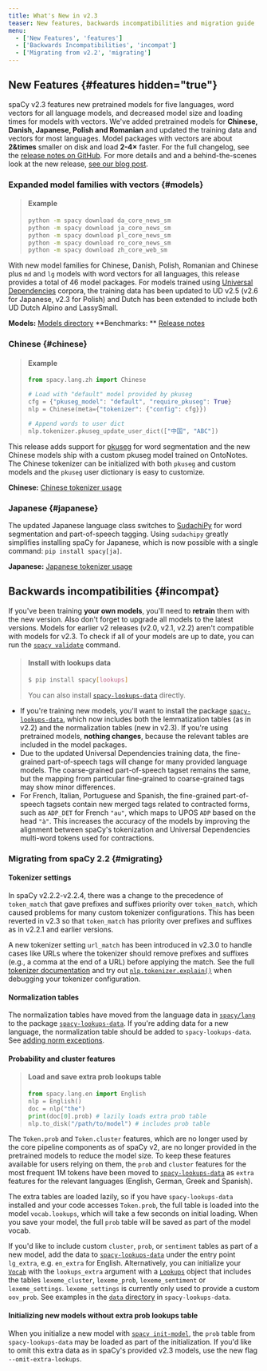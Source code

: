 ```yaml
---
title: What's New in v2.3
teaser: New features, backwards incompatibilities and migration guide
menu:
  - ['New Features', 'features']
  - ['Backwards Incompatibilities', 'incompat']
  - ['Migrating from v2.2', 'migrating']
---
```


## New Features {#features hidden="true"}

spaCy v2.3 features new pretrained models for five languages, word vectors for
all language models, and decreased model size and loading times for models with
vectors. We've added pretrained models for **Chinese, Danish, Japanese, Polish
and Romanian** and updated the training data and vectors for most languages.
Model packages with vectors are about **2&times** smaller on disk and load
**2-4&times;** faster. For the full changelog, see the [release notes on
GitHub](https://github.com/explosion/spaCy/releases/tag/v2.3.0). For more
details and and a behind-the-scenes look at the new release, [see our blog
post](https://explosion.ai/blog/spacy-v2-3).

### Expanded model families with vectors {#models}

> #### Example
>
> ```bash
> python -m spacy download da_core_news_sm
> python -m spacy download ja_core_news_sm
> python -m spacy download pl_core_news_sm
> python -m spacy download ro_core_news_sm
> python -m spacy download zh_core_web_sm
> ```

With new model families for Chinese, Danish, Polish, Romanian and Chinese plus
`md` and `lg` models with word vectors for all languages, this release provides
a total of 46 model packages. For models trained using [Universal
Dependencies](https://universaldependencies.org) corpora, the training data has
been updated to UD v2.5 (v2.6 for Japanese, v2.3 for Polish) and Dutch has been
extended to include both UD Dutch Alpino and LassySmall.

<Infobox>

**Models:** [Models directory](/models) **Benchmarks: **
[Release notes](https://github.com/explosion/spaCy/releases/tag/v2.3.0)

</Infobox>

### Chinese {#chinese}

> #### Example
> ```python
> from spacy.lang.zh import Chinese
>
> # Load with "default" model provided by pkuseg
> cfg = {"pkuseg_model": "default", "require_pkuseg": True}
> nlp = Chinese(meta={"tokenizer": {"config": cfg}})
>
> # Append words to user dict
> nlp.tokenizer.pkuseg_update_user_dict(["中国", "ABC"])

This release adds support for
[pkuseg](https://github.com/lancopku/pkuseg-python) for word segmentation and
the new Chinese models ship with a custom pkuseg model trained on OntoNotes.
The Chinese tokenizer can be initialized with both `pkuseg` and custom models
and the `pkuseg` user dictionary is easy to customize.

<Infobox>

**Chinese:** [Chinese tokenizer usage](/usage/models#chinese)

</Infobox>

### Japanese {#japanese}

The updated Japanese language class switches to
[SudachiPy](https://github.com/WorksApplications/SudachiPy) for word
segmentation and part-of-speech tagging. Using `sudachipy` greatly simplifies
installing spaCy for Japanese, which is now possible with a single command:
`pip install spacy[ja]`.

<Infobox>

**Japanese:** [Japanese tokenizer usage](/usage/models#japanese)

</Infobox>

## Backwards incompatibilities {#incompat}

<Infobox title="Important note on models" variant="warning">

If you've been training **your own models**, you'll need to **retrain** them
with the new version. Also don't forget to upgrade all models to the latest
versions. Models for earlier v2 releases (v2.0, v2.1, v2.2) aren't compatible
with models for v2.3. To check if all of your models are up to date, you can
run the [`spacy validate`](/api/cli#validate) command.

</Infobox>

> #### Install with lookups data
>
> ```bash
> $ pip install spacy[lookups]
> ```
>
> You can also install
> [`spacy-lookups-data`](https://github.com/explosion/spacy-lookups-data)
> directly.

- If you're training new models, you'll want to install the package
  [`spacy-lookups-data`](https://github.com/explosion/spacy-lookups-data),
  which now includes both the lemmatization tables (as in v2.2) and the
  normalization tables (new in v2.3). If you're using pretrained models,
  **nothing changes**, because the relevant tables are included in the model
  packages.
- Due to the updated Universal Dependencies training data, the fine-grained
  part-of-speech tags will change for many provided language models. The
  coarse-grained part-of-speech tagset remains the same, but the mapping from
  particular fine-grained to coarse-grained tags may show minor differences.
- For French, Italian, Portuguese and Spanish, the fine-grained part-of-speech
  tagsets contain new merged tags related to contracted forms, such as
  `ADP_DET` for French `"au"`, which maps to UPOS `ADP` based on the head
  `"à"`. This increases the accuracy of the models by improving the alignment
  between spaCy's tokenization and Universal Dependencies multi-word tokens
  used for contractions.

### Migrating from spaCy 2.2 {#migrating}

#### Tokenizer settings

In spaCy v2.2.2-v2.2.4, there was a change to the precedence of `token_match`
that gave prefixes and suffixes priority over `token_match`, which caused
problems for many custom tokenizer configurations. This has been reverted in
v2.3 so that `token_match` has priority over prefixes and suffixes as in v2.2.1
and earlier versions.

A new tokenizer setting `url_match` has been introduced in v2.3.0 to handle
cases like URLs where the tokenizer should remove prefixes and suffixes (e.g.,
a comma at the end of a URL) before applying the match. See the full [tokenizer
documentation](/usage/linguistic-features#tokenization) and try out
[`nlp.tokenizer.explain()`](/usage/linguistic-features#tokenizer-debug) when
debugging your tokenizer configuration.

#### Normalization tables

The normalization tables have moved from the language data in
[`spacy/lang`](https://github.com/explosion/spaCy/tree/master/spacy/lang) to
the package
[`spacy-lookups-data`](https://github.com/explosion/spacy-lookups-data). If
you're adding data for a new language, the normalization table should be added
to `spacy-lookups-data`. See [adding norm
exceptions](/usage/adding-languages#norm-exceptions).

#### Probability and cluster features

> #### Load and save extra prob lookups table
>
> ```python
> from spacy.lang.en import English
> nlp = English()
> doc = nlp("the")
> print(doc[0].prob) # lazily loads extra prob table
> nlp.to_disk("/path/to/model") # includes prob table
> ```

The `Token.prob` and `Token.cluster` features, which are no longer used by the
core pipeline components as of spaCy v2, are no longer provided in the
pretrained models to reduce the model size. To keep these features available
for users relying on them, the `prob` and `cluster` features for the most
frequent 1M tokens have been moved to
[`spacy-lookups-data`](https://github.com/explosion/spacy-lookups-data) as
`extra` features for the relevant languages (English, German, Greek and
Spanish).

The extra tables are loaded lazily, so if you have `spacy-lookups-data`
installed and your code accesses `Token.prob`, the full table is loaded into
the model `vocab.lookups`, which will take a few seconds on initial loading.
When you save your model, the full `prob` table will be saved as part of the
model vocab.

If you'd like to include custom `cluster`, `prob`, or `sentiment` tables as
part of a new model, add the data to
[`spacy-lookups-data`](https://github.com/explosion/spacy-lookups-data) under
the entry point `lg_extra`, e.g. `en_extra` for English. Alternatively, you can
initialize your [`Vocab`](/api/vocab) with the `lookups_extra` argument with a
[`Lookups`](/api/lookups) object that includes the tables `lexeme_cluster`,
`lexeme_prob`, `lexeme_sentiment` or `lexeme_settings`. `lexeme_settings` is
currently only used to provide a custom `oov_prob`. See examples in the [`data`
directory](https://github.com/explosion/spacy-lookups-data/tree/master/spacy_lookups_data/data)
in `spacy-lookups-data`.

#### Initializing new models without extra prob lookups table

When you initialize a new model with [`spacy init-model`](/api/cli#init-model),
the `prob` table from `spacy-lookups-data` may be loaded as part of the
initialization. If you'd like to omit this extra data as in spaCy's provided
v2.3 models, use the new flag `--omit-extra-lookups`.
